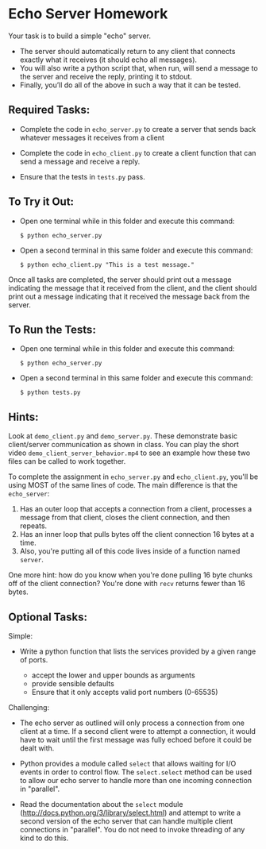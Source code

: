 Echo Server Homework
==================

Your task is to build a simple "echo" server.

* The server should automatically return to any client that connects exactly what it receives (it should echo all messages).
* You will also write a python script that, when run, will send a message to the server and receive the reply, printing it to stdout.
* Finally, you’ll do all of the above in such a way that it can be tested.

Required Tasks:
---------------

* Complete the code in ``echo_server.py`` to create a server that sends back
  whatever messages it receives from a client

* Complete the code in ``echo_client.py`` to create a client function that
  can send a message and receive a reply.

* Ensure that the tests in ``tests.py`` pass.

To Try it Out:
--------------
* Open one terminal while in this folder and execute this command:

  `$ python echo_server.py`
   
* Open a second terminal in this same folder and execute this command:

  `$ python echo_client.py "This is a test message."`
  
Once all tasks are completed, the server should print out a message indicating the message that it received from the client, and the client should print out a message indicating that it received the message back from the server.

To Run the Tests:
-----------------

* Open one terminal while in this folder and execute this command:

    `$ python echo_server.py`

* Open a second terminal in this same folder and execute this command:

    `$ python tests.py`


Hints:
-----

Look at `demo_client.py` and `demo_server.py`. These demonstrate basic client/server communication as shown in class. You can play the short video `demo_client_server_behavior.mp4` to see an example how these two files can be called to work together.

To complete the assignment in `echo_server.py` and `echo_client.py`, you'll be using MOST of the same lines of code. The main difference is that the `echo_server`:

  1. Has an outer loop that accepts a connection from a client, processes a message from that client, closes the client connection, and then repeats.
  2. Has an inner loop that pulls bytes off the client connection 16 bytes at a time.
  3. Also, you're putting all of this code lives inside of a function named `server`.

One more hint: how do you know when you're done pulling 16 byte chunks off of the client connection? You're done with `recv` returns fewer than 16 bytes.


Optional Tasks:
---------------

Simple:

* Write a python function that lists the services provided by a given range of
  ports.
  
  * accept the lower and upper bounds as arguments
  * provide sensible defaults
  * Ensure that it only accepts valid port numbers (0-65535)

Challenging:

* The echo server as outlined will only process a connection from one client
  at a time. If a second client were to attempt a connection, it would have to
  wait until the first message was fully echoed before it could be dealt with.

*  Python provides a module called `select` that allows waiting for I/O events
  in order to control flow. The `select.select` method can be used to allow
  our echo server to handle more than one incoming connection in "parallel".

*  Read the documentation about the `select` module
  (http://docs.python.org/3/library/select.html) and attempt to write a second
  version of the echo server that can handle multiple client connections in
  "parallel".  You do not need to invoke threading of any kind to do this.
